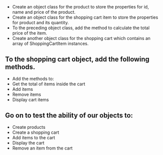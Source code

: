 ##

- Create an object class for the product to store the properties for id, name and price of the product.
- Create an object class for the shopping cart item to store the properties for product and its quantity.
- To the preceding object class, add the method to calculate the total price of the item.
- Create another object class for the shopping cart which contains an array of ShoppingCartItem instances.

## To the shopping cart object, add the following methods.

- Add the methods to:
- Get the total of items inside the cart
- Add items
- Remove items
- Display cart items

## Go on to test the ability of our objects to:

- Create products
- Create a shopping cart
- Add items to the cart
- Display the cart
- Remove an item from the cart
